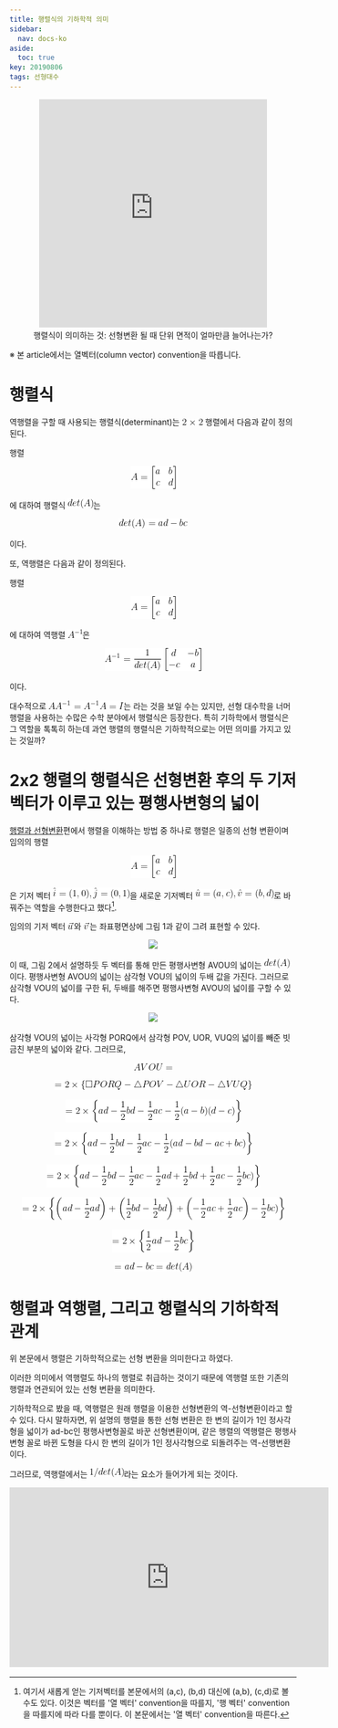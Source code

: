 ```yaml
---
title: 행렬식의 기하학적 의미
sidebar:
  nav: docs-ko
aside:
  toc: true
key: 20190806
tags: 선형대수
---
```


<p align = "center">
  <iframe width = "400" height = "400" src = "https://angeloyeo.github.io/p5/2019-08-06-preview_determinant/" frameborder = "0"></iframe>
  <br>
  행렬식이 의미하는 것: 선형변환 될 때 단위 면적이 얼마만큼 늘어나는가?
</p>

※ 본 article에서는 열벡터(column vector) convention을 따릅니다.

# 행렬식

역행렬을 구할 때 사용되는 행렬식(determinant)는 <img src = "https://raw.githubusercontent.com/angeloyeo/angeloyeo.github.io/master/equations/2019-08-06-determinant/eq1.png"> 행렬에서 다음과 같이 정의된다.


행렬

<p align = "center"> <img src = "https://raw.githubusercontent.com/angeloyeo/angeloyeo.github.io/master/equations/2019-08-06-determinant/eq2.png"> </p> 

에 대하여 행렬식 <img src = "https://raw.githubusercontent.com/angeloyeo/angeloyeo.github.io/master/equations/2019-08-06-determinant/eq3.png">는

<p align = "center"> <img src = "https://raw.githubusercontent.com/angeloyeo/angeloyeo.github.io/master/equations/2019-08-06-determinant/eq4.png"> </p>

이다.

또, 역행렬은 다음과 같이 정의된다.

행렬 

<p align = "center"> <img src = "https://raw.githubusercontent.com/angeloyeo/angeloyeo.github.io/master/equations/2019-08-06-determinant/eq5.png"> </p>

에 대하여 역행렬 <img src = "https://raw.githubusercontent.com/angeloyeo/angeloyeo.github.io/master/equations/2019-08-06-determinant/eq6.png">은

<p align = "center"> <img src = "https://raw.githubusercontent.com/angeloyeo/angeloyeo.github.io/master/equations/2019-08-06-determinant/eq7.png"> </p>

이다.

대수적으로 <img src = "https://raw.githubusercontent.com/angeloyeo/angeloyeo.github.io/master/equations/2019-08-06-determinant/eq8.png">는 라는 것을 보일 수는 있지만, 선형 대수학을 너머 행렬을 사용하는 수많은 수학 분야에서 행렬식은 등장한다. 특히 기하학에서 행렬식은 그 역할을 톡톡히 하는데 과연 행렬의 행렬식은 기하학적으로는 어떤 의미를 가지고 있는 것일까?

# 2x2 행렬의 행렬식은 선형변환 후의 두 기저벡터가 이루고 있는 평행사변형의 넓이

[행렬과 선형변환](https://angeloyeo.github.io/2019/07/15/Matrix_as_Linear_Transformation.html)편에서 행렬을 이해하는 방법 중 하나로 행렬은 일종의 선형 변환이며 임의의 행렬 

<p align = "center"> <img src = "https://raw.githubusercontent.com/angeloyeo/angeloyeo.github.io/master/equations/2019-08-06-determinant/eq10.png"> </p>

은 기저 벡터 <img src = "https://raw.githubusercontent.com/angeloyeo/angeloyeo.github.io/master/equations/2019-08-06-determinant/eq11.png">을 새로운 기저벡터 <img src = "https://raw.githubusercontent.com/angeloyeo/angeloyeo.github.io/master/equations/2019-08-06-determinant/eq12.png">로 바꿔주는 역할을 수행한다고 했다[^1]. 

임의의 기저 벡터 <img src = "https://raw.githubusercontent.com/angeloyeo/angeloyeo.github.io/master/equations/2019-08-06-determinant/eq13.png">와 <img src = "https://raw.githubusercontent.com/angeloyeo/angeloyeo.github.io/master/equations/2019-08-06-determinant/eq14.png">는 좌표평면상에 그림 1과 같이 그려 표현할 수 있다.

[^1]: 여기서 새롭게 얻는 기저벡터를 본문에서의 (a,c), (b,d) 대신에 (a,b), (c,d)로 볼 수도 있다. 이것은 벡터를 '열 벡터' convention을 따를지, '행 벡터' convention을 따를지에 따라 다를 뿐이다. 이 본문에서는 '열 벡터' convention을 따른다.

<p align = "center">
  <img width = "400" src = "https://raw.githubusercontent.com/angeloyeo/angeloyeo.github.io/master/pics/2019-08-06_determinant/pic1.png">
</p>

 이 때, 그림 2에서 설명하듯 두 벡터를 통해 만든 평행사변형 AVOU의 넓이는 <img src = "https://raw.githubusercontent.com/angeloyeo/angeloyeo.github.io/master/equations/2019-08-06-determinant/eq15.png">이다. 평행사변형 AVOU의 넓이는 삼각형 VOU의 넓이의 두배 값을 가진다. 그러므로 삼각형 VOU의 넓이를 구한 뒤, 두배를 해주면 평행사변형 AVOU의 넓이를 구할 수 있다.

<p align = "center">
  <img width = "400" src = "https://raw.githubusercontent.com/angeloyeo/angeloyeo.github.io/master/pics/2019-08-06_determinant/pic2.png">
</p>

 삼각형 VOU의 넓이는 사각형 PORQ에서 삼각형 POV, UOR, VUQ의 넓이를 빼준 빗금친 부분의 넓이와 같다.
 그러므로, 

<p align = "center"> <img src = "https://raw.githubusercontent.com/angeloyeo/angeloyeo.github.io/master/equations/2019-08-06-determinant/eq16.png"> </p>

<p align = "center"> <img src = "https://raw.githubusercontent.com/angeloyeo/angeloyeo.github.io/master/equations/2019-08-06-determinant/eq17.png"> </p>

<p align = "center"> <img src = "https://raw.githubusercontent.com/angeloyeo/angeloyeo.github.io/master/equations/2019-08-06-determinant/eq18.png"> </p>

<p align = "center"> <img src = "https://raw.githubusercontent.com/angeloyeo/angeloyeo.github.io/master/equations/2019-08-06-determinant/eq19.png"> </p>

<p align = "center"> <img src = "https://raw.githubusercontent.com/angeloyeo/angeloyeo.github.io/master/equations/2019-08-06-determinant/eq20.png"> </p>

<p align = "center"> <img src = "https://raw.githubusercontent.com/angeloyeo/angeloyeo.github.io/master/equations/2019-08-06-determinant/eq21.png"> </p>


<p align = "center"> <img src = "https://raw.githubusercontent.com/angeloyeo/angeloyeo.github.io/master/equations/2019-08-06-determinant/eq22.png"> </p>

<p align = "center"> <img src = "https://raw.githubusercontent.com/angeloyeo/angeloyeo.github.io/master/equations/2019-08-06-determinant/eq23.png"> </p>


# 행렬과 역행렬, 그리고 행렬식의 기하학적 관계

위 본문에서 행렬은 기하학적으로는 선형 변환을 의미한다고 하였다. 
 
이러한 의미에서 역행렬도 하나의 행렬로 취급하는 것이기 때문에 역행렬 또한 기존의 행렬과 연관되어 있는 선형 변환을 의미한다.

기하학적으로 봤을 때, 역행렬은 원래 행렬을 이용한 선형변환의 역-선형변환이라고 할 수 있다. 다시 말하자면, 위 설명의 행렬을 통한 선형 변환은 한 변의 길이가 1인 정사각형을 넓이가 ad-bc인 평행사변형꼴로 바꾼 선형변환이며, 같은 행렬의 역행렬은 평행사변형 꼴로 바뀐 도형을 다시 한 변의 길이가 1인 정사각형으로 되돌려주는 역-선행변환이다.

그러므로, 역행렬에서는 <img src = "https://raw.githubusercontent.com/angeloyeo/angeloyeo.github.io/master/equations/2019-08-06-determinant/eq24.png">라는 요소가 들어가게 되는 것이다.

<center>
  <iframe width="560" height="315" src="https://www.youtube.com/embed/2bv_7QzBS4Y" frameborder="0" allow="accelerometer; autoplay; clipboard-write; encrypted-media; gyroscope; picture-in-picture" allowfullscreen></iframe>
</center>





